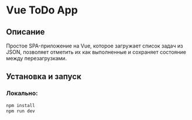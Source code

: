 # Vue ToDo App

## Описание
Простое SPA-приложение на Vue, которое загружает список задач из JSON, позволяет отметить их как выполненные и сохраняет состояние между перезагрузками.

## Установка и запуск

### Локально:
```bash
npm install
npm run dev
